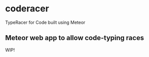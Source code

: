 # coderacer
TypeRacer for Code built using Meteor

## Meteor web app to allow code-typing races
WIP!
